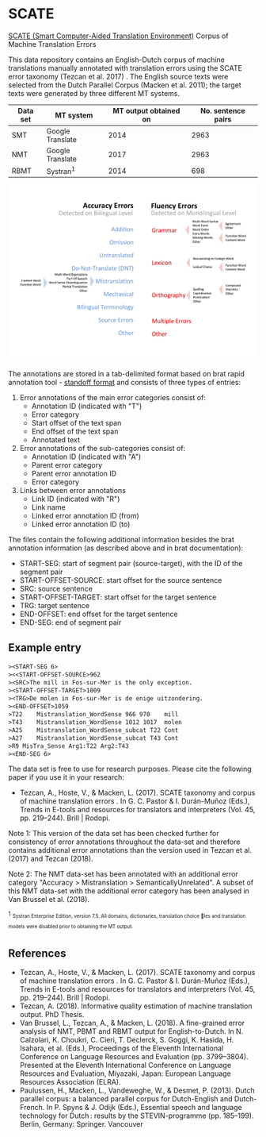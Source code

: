 # SCATE
[SCATE (Smart Computer-Aided Translation Environment)](https://www.arts.kuleuven.be/ling/ccl/projects/scate) Corpus of Machine Translation Errors

This data repository contains an English-Dutch corpus of machine translations manually annotated with translation errors using the SCATE error taxonomy (Tezcan et al. 2017) . The English source texts were selected from the Dutch Parallel Corpus (Macken et al. 2011); the target texts were generated by three different MT systems.  

Data set | MT system | MT output obtained on | No. sentence pairs
--- | --- | --- | ---
SMT | Google Translate | 2014 | 2963
NMT | Google Translate | 2017 | 2963
RBMT | Systran<sup>1</sup> | 2014 | 698

![The SCATE MT error taxonomy](https://github.com/ardate/SCATE/blob/master/images/scate_taxonomy.png)

The annotations are stored in a tab-delimited format based on brat rapid annotation tool - [standoff format](http://brat.nlplab.org/standoff.html) and consists of three types of entries:
1. Error annotations of the main error categories consist of:
   - Annotation ID (indicated with "T")
   - Error category
   - Start offset of the text span
   - End offset of the text span
   - Annotated text
2. Error annotations of the sub-categories consist of:
   - Annotation ID (indicated with "A")
   - Parent error category
   - Parent error annotation ID 
   - Error category
3. Links between error annotations 
   - Link ID (indicated with "R")
   - Link name
   - Linked error annotation ID (from)
   - Linked error annotation ID (to)

The files contain the following additional information besides the brat annotation information (as described above and in brat documentation):
* START-SEG: start of segment pair (source-target), with the ID of the segment pair
* START-OFFSET-SOURCE: start offset for the source sentence
* SRC: source sentence
* START-OFFSET-TARGET: start offset for the target sentence
* TRG: target sentence
* END-OFFSET: end offset for the target sentence
* END-SEG: end of segment pair

## Example entry
```
><START-SEG 6>
><<START-OFFSET-SOURCE>962
><SRC>The mill in Fos-sur-Mer is the only exception.
><START-OFFSET-TARGET>1009
><TRG>De molen in Fos-sur-Mer is de enige uitzondering.
><END-OFFSET>1059
>T22	Mistranslation_WordSense 966 970	mill
>T43	Mistranslation_WordSense 1012 1017	molen
>A25	Mistranslation_WordSense_subcat T22 Cont
>A27	Mistranslation_WordSense_subcat T43 Cont
>R9	MisTra_Sense Arg1:T22 Arg2:T43	
><END-SEG 6>
```



The data set is free to use for research purposes. Please cite the following paper if you use it in your research:
* Tezcan, A., Hoste, V., & Macken, L. (2017). SCATE taxonomy and corpus of machine translation errors . In G. C. Pastor & I. Durán-Muñoz (Eds.), Trends in E-tools and resources for translators and interpreters (Vol. 45, pp. 219–244). Brill | Rodopi.

Note 1: This version of the data set has been checked further for consistency of error annotations throughout the data-set and therefore contains additional error annotations than the version used in Tezcan et al. (2017) and Tezcan (2018).

Note 2: The NMT data-set has been annotated with an additional error category "Accuracy > Mistranslation > SemanticallyUnrelated". A subset of this NMT data-set with the additional error category has been analysed in Van Brussel et al. (2018).


<sup>1</sup> <sub><sup>Systran Enterprise Edition, version 7.5. All domains, dictionaries, translation choice les
and translation models were disabled prior to obtaining the MT output.</sup></sub>

## References 
* Tezcan, A., Hoste, V., & Macken, L. (2017). SCATE taxonomy and corpus of machine translation errors . In G. C. Pastor & I. Durán-Muñoz (Eds.), Trends in E-tools and resources for translators and interpreters (Vol. 45, pp. 219–244). Brill | Rodopi.
* Tezcan, A. (2018). Informative quality estimation of machine translation output. PhD Thesis.
* Van Brussel, L., Tezcan, A., & Macken, L. (2018). A fine-grained error analysis of NMT, PBMT and RBMT output for English-to-Dutch. In N. Calzolari, K. Choukri, C. Cieri, T. Declerck, S. Goggi, K. Hasida, H. Isahara, et al. (Eds.), Proceedings of the Eleventh International Conference on Language Resources and Evaluation (pp. 3799–3804). Presented at the Eleventh International Conference on Language Resources and Evaluation, Miyazaki, Japan: European Language Resources Association (ELRA).
* Paulussen, H., Macken, L., Vandeweghe, W., & Desmet, P. (2013). Dutch parallel corpus: a balanced parallel corpus for Dutch-English and Dutch-French. In P. Spyns & J. Odijk (Eds.), Essential speech and language technology for Dutch : results by the STEVIN-programme (pp. 185–199). Berlin, Germany: Springer.
Vancouver